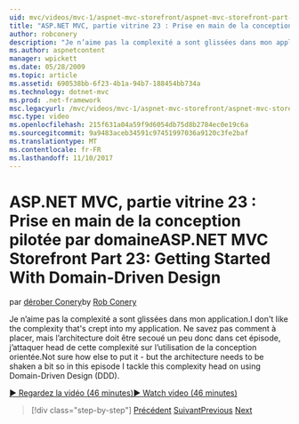 ```yaml
---
uid: mvc/videos/mvc-1/aspnet-mvc-storefront/aspnet-mvc-storefront-part-23-getting-started-with-domain-driven-design
title: "ASP.NET MVC, partie vitrine 23 : Prise en main de la conception domaine | Documents Microsoft"
author: robconery
description: "Je n’aime pas la complexité a sont glissées dans mon application. Ne savez pas comment à put, mais l’architecture doit être secoué un peu ainsi dans cet épisode..."
ms.author: aspnetcontent
manager: wpickett
ms.date: 05/28/2009
ms.topic: article
ms.assetid: 690538bb-6f23-4b1a-94b7-188454bb734a
ms.technology: dotnet-mvc
ms.prod: .net-framework
msc.legacyurl: /mvc/videos/mvc-1/aspnet-mvc-storefront/aspnet-mvc-storefront-part-23-getting-started-with-domain-driven-design
msc.type: video
ms.openlocfilehash: 215f631a04a59f9d6054db75d8b2784ec0e19c6a
ms.sourcegitcommit: 9a9483aceb34591c97451997036a9120c3fe2baf
ms.translationtype: MT
ms.contentlocale: fr-FR
ms.lasthandoff: 11/10/2017
---
```

<a name="aspnet-mvc-storefront-part-23-getting-started-with-domain-driven-design"></a><span data-ttu-id="eb2b7-104">ASP.NET MVC, partie vitrine 23 : Prise en main de la conception pilotée par domaine</span><span class="sxs-lookup"><span data-stu-id="eb2b7-104">ASP.NET MVC Storefront Part 23: Getting Started With Domain-Driven Design</span></span>
====================
<span data-ttu-id="eb2b7-105">par [dérober Conery](https://github.com/robconery)</span><span class="sxs-lookup"><span data-stu-id="eb2b7-105">by [Rob Conery](https://github.com/robconery)</span></span>

<span data-ttu-id="eb2b7-106">Je n’aime pas la complexité a sont glissées dans mon application.</span><span class="sxs-lookup"><span data-stu-id="eb2b7-106">I don't like the complexity that's crept into my application.</span></span> <span data-ttu-id="eb2b7-107">Ne savez pas comment à placer, mais l’architecture doit être secoué un peu donc dans cet épisode, j’attaquer head de cette complexité sur l’utilisation de la conception orientée.</span><span class="sxs-lookup"><span data-stu-id="eb2b7-107">Not sure how else to put it - but the architecture needs to be shaken a bit so in this episode I tackle this complexity head on using Domain-Driven Design (DDD).</span></span>

[<span data-ttu-id="eb2b7-108">&#9654; Regardez la vidéo (46 minutes)</span><span class="sxs-lookup"><span data-stu-id="eb2b7-108">&#9654; Watch video (46 minutes)</span></span>](https://channel9.msdn.com/Blogs/ASP-NET-Site-Videos/aspnet-mvc-storefront-part-23-getting-started-with-domain-driven-design)

>[!div class="step-by-step"]
<span data-ttu-id="eb2b7-109">[Précédent](aspnet-mvc-storefront-part-22-restructuring-rerouting-and-paypal.md)
[Suivant](aspnet-mvc-storefront-part-24-finis.md)</span><span class="sxs-lookup"><span data-stu-id="eb2b7-109">[Previous](aspnet-mvc-storefront-part-22-restructuring-rerouting-and-paypal.md)
[Next](aspnet-mvc-storefront-part-24-finis.md)</span></span>
